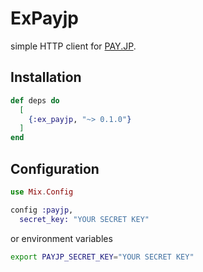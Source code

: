 # ExPayjp

simple HTTP client for [PAY.JP](https://pay.jp/).

## Installation

```elixir
def deps do
  [
    {:ex_payjp, "~> 0.1.0"}
  ]
end
```

## Configuration

```elixir
use Mix.Config

config :payjp,
  secret_key: "YOUR SECRET KEY"
```
or environment variables
```bash
export PAYJP_SECRET_KEY="YOUR SECRET KEY"
```

